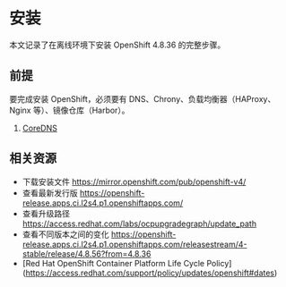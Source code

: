 # 安装

本文记录了在离线环境下安装 OpenShift 4.8.36 的完整步骤。

## 前提

要完成安装 OpenShift，必须要有 DNS、Chrony、负载均衡器（HAProxy、Nginx 等）、镜像仓库（Harbor）。

1. [CoreDNS](../../coredns/index.md)

## 相关资源

- 下载安装文件 https://mirror.openshift.com/pub/openshift-v4/
- 查看最新发行版 https://openshift-release.apps.ci.l2s4.p1.openshiftapps.com/
- 查看升级路径 https://access.redhat.com/labs/ocpupgradegraph/update_path
- 查看不同版本之间的变化 https://openshift-release.apps.ci.l2s4.p1.openshiftapps.com/releasestream/4-stable/release/4.8.56?from=4.8.36
- [Red Hat OpenShift Container Platform Life Cycle Policy] (https://access.redhat.com/support/policy/updates/openshift#dates)
